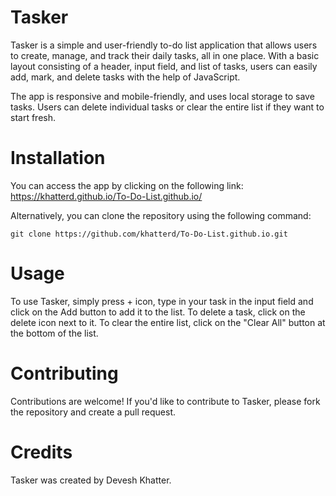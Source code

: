 # Tasker

Tasker is a simple and user-friendly to-do list application that allows users to create, manage, and track their daily tasks, all in one place. With a basic layout consisting of a header, input field, and list of tasks, users can easily add, mark, and delete tasks with the help of JavaScript.

The app is responsive and mobile-friendly, and uses local storage to save tasks. Users can delete individual tasks or clear the entire list if they want to start fresh.


# Installation

You can access the app by clicking on the following link: https://khatterd.github.io/To-Do-List.github.io/

Alternatively, you can clone the repository using the following command:

```
git clone https://github.com/khatterd/To-Do-List.github.io.git
```

# Usage
To use Tasker, simply press + icon, type in your task in the input field and click on the Add button to add it to the list. To delete a task, click on the delete icon next to it. To clear the entire list, click on the "Clear All" button at the bottom of the list.

# Contributing
Contributions are welcome! If you'd like to contribute to Tasker, please fork the repository and create a pull request.

# Credits
Tasker was created by Devesh Khatter.
